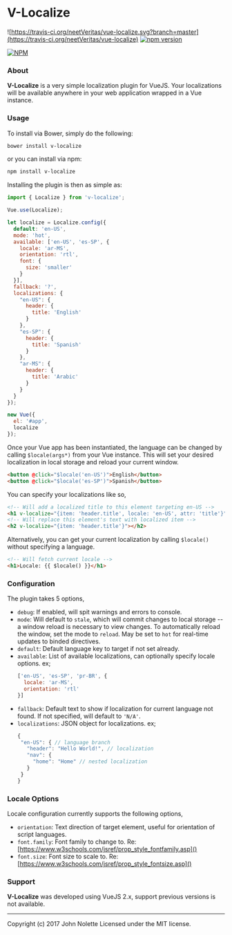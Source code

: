 # **V-Localize**

![https://travis-ci.org/neetVeritas/vue-localize.svg?branch=master](https://travis-ci.org/neetVeritas/vue-localize)
[![npm version](https://badge.fury.io/js/v-localize.svg)](https://badge.fury.io/js/v-localize)

[![NPM](https://nodei.co/npm/v-localize.png)](https://nodei.co/npm/v-localize/)

### About

**V-Localize** is a very simple localization plugin for VueJS. Your localizations will be available anywhere in your web application wrapped in a Vue instance.

### Usage

To install via Bower, simply do the following:
```sh
bower install v-localize
```
or you can install via npm:
```sh
npm install v-localize
```
Installing the plugin is then as simple as:

```js
import { Localize } from 'v-localize';

Vue.use(Localize);

let localize = Localize.config({
  default: 'en-US',
  mode: 'hot',
  available: ['en-US', 'es-SP', {
    locale: 'ar-MS',
    orientation: 'rtl',
    font: {
      size: 'smaller'
    }
  }],
  fallback: '?',
  localizations: {
    "en-US": {
      header: {
        title: 'English'
      }
    },
    "es-SP": {
      header: {
        title: 'Spanish'
      }
    },
    "ar-MS": {
      header: {
        title: 'Arabic'
      }
    }
  }
});

new Vue({
  el: '#app',
  localize
});
```

Once your Vue app has been instantiated, the language can be changed by calling `$locale(args*)` from your Vue instance. This will set your desired localization in local storage and reload your current window.

```html
<button @click="$locale('en-US')">English</button>
<button @click="$locale('es-SP')">Spanish</button>
```

You can specify your localizations like so,
```html
<!-- Will add a localized title to this element targeting en-US -->
<h1 v-localize="{item: 'header.title', locale: 'en-US', attr: 'title'}">Hello World</h1>
<!-- Will replace this element's text with localized item -->
<h2 v-localize="{item: 'header.title'}"></h2>
```
Alternatively, you can get your current localization by calling `$locale()` without specifying a language.
```html
<!-- Will fetch current locale -->
<h1>Locale: {{ $locale() }}</h1>
```

### Configuration

The plugin takes 5 options,

- `debug`: If enabled, will spit warnings and errors to console.
- `mode`: Will default to `stale`, which will commit changes to local storage -- a window reload is necessary to view changes. To automatically reload the window, set the mode to `reload`. May be set to `hot` for real-time updates to binded directives.
- `default`: Default language key to target if not set already.
- `available`: List of available localizations, can optionally specify locale options. ex;
  ```js
  ['en-US', 'es-SP', 'pr-BR', {
    locale: 'ar-MS',
    orientation: 'rtl'
  }]
  ```
- `fallback`: Default text to show if localization for current language not found. If not specified, will default to `'N/A'`.
- `localizations`: JSON object for localizations. ex;
   ```js
  {
    "en-US": { // language branch
      "header": "Hello World!", // localization
      "nav": {
        "home": "Home" // nested localization
      }
    }
  }
  ```

### Locale Options

Locale configuration currently supports the following options,

- `orientation`: Text direction of target element, useful for orientation of script languages.
- `font.family`: Font family to change to. Re: [https://www.w3schools.com/jsref/prop_style_fontfamily.asp]()
- `font.size`: Font size to scale to. Re: [https://www.w3schools.com/jsref/prop_style_fontsize.asp]()

### Support

**V-Localize** was developed using VueJS 2.x, support previous versions is not available.

---
Copyright (c) 2017 John Nolette Licensed under the MIT license.
